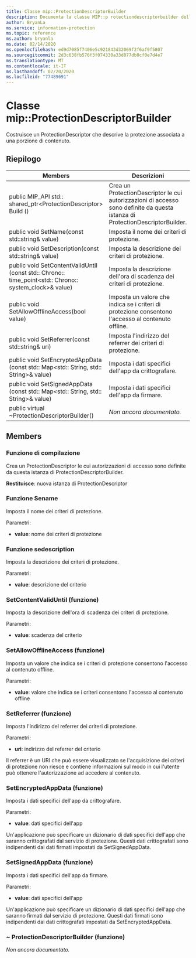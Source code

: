 ```yaml
---
title: Classe mip::ProtectionDescriptorBuilder
description: Documenta la classe MIP::p rotectiondescriptorbuilder dell'SDK Microsoft Information Protection (MIP).
author: BryanLa
ms.service: information-protection
ms.topic: reference
ms.author: bryanla
ms.date: 02/14/2020
ms.openlocfilehash: ed9d7085f7406e5c921843d32069f2f6af9f5807
ms.sourcegitcommit: 2d3c638fb576f3f074330a33d077db0cf0e7d4e7
ms.translationtype: MT
ms.contentlocale: it-IT
ms.lasthandoff: 02/20/2020
ms.locfileid: "77489691"
---
```

# <a name="class-mipprotectiondescriptorbuilder"></a>Classe mip::ProtectionDescriptorBuilder 
Costruisce un ProtectionDescriptor che descrive la protezione associata a una porzione di contenuto.
  
## <a name="summary"></a>Riepilogo
 Members                        | Descrizioni                                
--------------------------------|---------------------------------------------
public MIP_API std:: shared_ptr\<ProtectionDescriptor\> Build ()  |  Crea un ProtectionDescriptor le cui autorizzazioni di accesso sono definite da questa istanza di ProtectionDescriptorBuilder.
public void SetName(const std::string& value)  |  Imposta il nome dei criteri di protezione.
public void SetDescription(const std::string& value)  |  Imposta la descrizione dei criteri di protezione.
public void SetContentValidUntil (const std:: Chrono:: time_point\<std:: Chrono:: system_clock\>& value)  |  Imposta la descrizione dell'ora di scadenza dei criteri di protezione.
public void SetAllowOfflineAccess(bool value)  |  Imposta un valore che indica se i criteri di protezione consentono l'accesso al contenuto offline.
public void SetReferrer(const std::string& uri)  |  Imposta l'indirizzo del referrer dei criteri di protezione.
public void SetEncryptedAppData (const std:: Map\<std:: String, std:: String\>& value)  |  Imposta i dati specifici dell'app da crittografare.
public void SetSignedAppData (const std:: Map\<std:: String, std:: String\>& value)  |  Imposta i dati specifici dell'app da firmare.
public virtual ~ProtectionDescriptorBuilder()  | _Non ancora documentato._
  
## <a name="members"></a>Members
  
### <a name="build-function"></a>Funzione di compilazione
Crea un ProtectionDescriptor le cui autorizzazioni di accesso sono definite da questa istanza di ProtectionDescriptorBuilder.

  
**Restituisce**: nuova istanza di ProtectionDescriptor
  
### <a name="setname-function"></a>Funzione Sename
Imposta il nome dei criteri di protezione.

Parametri:  
* **value**: nome dei criteri di protezione


  
### <a name="setdescription-function"></a>Funzione sedescription
Imposta la descrizione dei criteri di protezione.

Parametri:  
* **value**: descrizione del criterio


  
### <a name="setcontentvaliduntil-function"></a>SetContentValidUntil (funzione)
Imposta la descrizione dell'ora di scadenza dei criteri di protezione.

Parametri:  
* **value**: scadenza del criterio


  
### <a name="setallowofflineaccess-function"></a>SetAllowOfflineAccess (funzione)
Imposta un valore che indica se i criteri di protezione consentono l'accesso al contenuto offline.

Parametri:  
* **value**: valore che indica se i criteri consentono l'accesso al contenuto offline


  
### <a name="setreferrer-function"></a>SetReferrer (funzione)
Imposta l'indirizzo del referrer dei criteri di protezione.

Parametri:  
* **uri**: indirizzo del referrer del criterio


Il referrer è un URI che può essere visualizzato se l'acquisizione dei criteri di protezione non riesce e contiene informazioni sul modo in cui l'utente può ottenere l'autorizzazione ad accedere al contenuto.
  
### <a name="setencryptedappdata-function"></a>SetEncryptedAppData (funzione)
Imposta i dati specifici dell'app da crittografare.

Parametri:  
* **value**: dati specifici dell'app


Un'applicazione può specificare un dizionario di dati specifici dell'app che saranno crittografati dal servizio di protezione. Questi dati crittografati sono indipendenti dai dati firmati impostati da SetSignedAppData.
  
### <a name="setsignedappdata-function"></a>SetSignedAppData (funzione)
Imposta i dati specifici dell'app da firmare.

Parametri:  
* **value**: dati specifici dell'app


Un'applicazione può specificare un dizionario di dati specifici dell'app che saranno firmati dal servizio di protezione. Questi dati firmati sono indipendenti dai dati crittografati impostati da SetEncryptedAppData.
  
### <a name="protectiondescriptorbuilder-function"></a>~ ProtectionDescriptorBuilder (funzione)
_Non ancora documentato._
